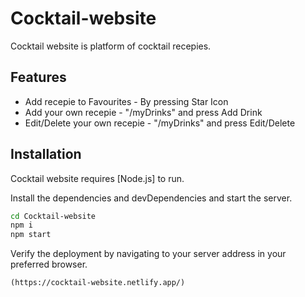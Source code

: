# Cocktail-website


Cocktail website is platform of cocktail recepies.

## Features

- Add recepie to Favourites - By pressing Star Icon
- Add your own recepie - "/myDrinks" and press Add Drink
- Edit/Delete your own recepie - "/myDrinks" and press Edit/Delete

## Installation

Cocktail website requires [Node.js] to run.

Install the dependencies and devDependencies and start the server.

```sh
cd Cocktail-website
npm i
npm start
```


Verify the deployment by navigating to your server address in
your preferred browser.

```
(https://cocktail-website.netlify.app/)
```
